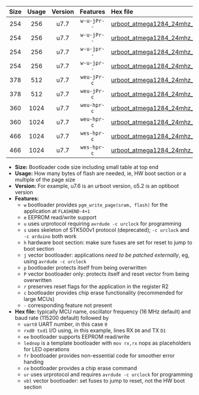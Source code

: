 |Size|Usage|Version|Features|Hex file|
|:-:|:-:|:-:|:-:|:--|
|254|256|u7.7|`w-u-jPr--`|[urboot_atmega1284_24mhz_57600bps_uart0_rxd0_txd1_lednop_ur_vbl.hex](https://raw.githubusercontent.com/stefanrueger/urboot.hex/main/mcus/atmega1284/fcpu_24mhz/57600_bps/urboot_atmega1284_24mhz_57600bps_uart0_rxd0_txd1_lednop_ur_vbl.hex)|
|254|256|u7.7|`w-u-jPr--`|[urboot_atmega1284_24mhz_57600bps_uart1_rxd2_txd3_lednop_ur_vbl.hex](https://raw.githubusercontent.com/stefanrueger/urboot.hex/main/mcus/atmega1284/fcpu_24mhz/57600_bps/urboot_atmega1284_24mhz_57600bps_uart1_rxd2_txd3_lednop_ur_vbl.hex)|
|254|256|u7.7|`w-u-jpr--`|[urboot_atmega1284_24mhz_57600bps_uart0_rxd0_txd1_lednop_fr_ur_vbl.hex](https://raw.githubusercontent.com/stefanrueger/urboot.hex/main/mcus/atmega1284/fcpu_24mhz/57600_bps/urboot_atmega1284_24mhz_57600bps_uart0_rxd0_txd1_lednop_fr_ur_vbl.hex)|
|254|256|u7.7|`w-u-jpr--`|[urboot_atmega1284_24mhz_57600bps_uart1_rxd2_txd3_lednop_fr_ur_vbl.hex](https://raw.githubusercontent.com/stefanrueger/urboot.hex/main/mcus/atmega1284/fcpu_24mhz/57600_bps/urboot_atmega1284_24mhz_57600bps_uart1_rxd2_txd3_lednop_fr_ur_vbl.hex)|
|378|512|u7.7|`weu-jPr-c`|[urboot_atmega1284_24mhz_57600bps_uart0_rxd0_txd1_ee_lednop_fr_ce_ur_vbl.hex](https://raw.githubusercontent.com/stefanrueger/urboot.hex/main/mcus/atmega1284/fcpu_24mhz/57600_bps/urboot_atmega1284_24mhz_57600bps_uart0_rxd0_txd1_ee_lednop_fr_ce_ur_vbl.hex)|
|378|512|u7.7|`weu-jPr-c`|[urboot_atmega1284_24mhz_57600bps_uart1_rxd2_txd3_ee_lednop_fr_ce_ur_vbl.hex](https://raw.githubusercontent.com/stefanrueger/urboot.hex/main/mcus/atmega1284/fcpu_24mhz/57600_bps/urboot_atmega1284_24mhz_57600bps_uart1_rxd2_txd3_ee_lednop_fr_ce_ur_vbl.hex)|
|360|1024|u7.7|`weu-hpr-c`|[urboot_atmega1284_24mhz_57600bps_uart0_rxd0_txd1_ee_lednop_fr_ce_ur.hex](https://raw.githubusercontent.com/stefanrueger/urboot.hex/main/mcus/atmega1284/fcpu_24mhz/57600_bps/urboot_atmega1284_24mhz_57600bps_uart0_rxd0_txd1_ee_lednop_fr_ce_ur.hex)|
|360|1024|u7.7|`weu-hpr-c`|[urboot_atmega1284_24mhz_57600bps_uart1_rxd2_txd3_ee_lednop_fr_ce_ur.hex](https://raw.githubusercontent.com/stefanrueger/urboot.hex/main/mcus/atmega1284/fcpu_24mhz/57600_bps/urboot_atmega1284_24mhz_57600bps_uart1_rxd2_txd3_ee_lednop_fr_ce_ur.hex)|
|466|1024|u7.7|`wes-hpr-c`|[urboot_atmega1284_24mhz_57600bps_uart0_rxd0_txd1_ee_lednop_fr_ce.hex](https://raw.githubusercontent.com/stefanrueger/urboot.hex/main/mcus/atmega1284/fcpu_24mhz/57600_bps/urboot_atmega1284_24mhz_57600bps_uart0_rxd0_txd1_ee_lednop_fr_ce.hex)|
|466|1024|u7.7|`wes-hpr-c`|[urboot_atmega1284_24mhz_57600bps_uart1_rxd2_txd3_ee_lednop_fr_ce.hex](https://raw.githubusercontent.com/stefanrueger/urboot.hex/main/mcus/atmega1284/fcpu_24mhz/57600_bps/urboot_atmega1284_24mhz_57600bps_uart1_rxd2_txd3_ee_lednop_fr_ce.hex)|

- **Size:** Bootloader code size including small table at top end
- **Usage:** How many bytes of flash are needed, ie, HW boot section or a multiple of the page size
- **Version:** For example, u7.6 is an urboot version, o5.2 is an optiboot version
- **Features:**
  + `w` bootloader provides `pgm_write_page(sram, flash)` for the application at `FLASHEND-4+1`
  + `e` EEPROM read/write support
  + `u` uses urprotocol requiring `avrdude -c urclock` for programming
  + `s` uses skeleton of STK500v1 protocol (deprecated); `-c urclock` and `-c arduino` both work
  + `h` hardware boot section: make sure fuses are set for reset to jump to boot section
  + `j` vector bootloader: applications *need to be patched externally*, eg, using `avrdude -c urclock`
  + `p` bootloader protects itself from being overwritten
  + `P` vector bootloader only: protects itself and reset vector from being overwritten
  + `r` preserves reset flags for the application in the register R2
  + `c` bootloader provides chip erase functionality (recommended for large MCUs)
  + `-` corresponding feature not present
- **Hex file:** typically MCU name, oscillator frequency (16 MHz default) and baud rate (115200 default) followed by
  + `uart0` UART number, in this case `0`
  + `rxd0 txd1` I/O using, in this example, lines RX `D0` and TX `D1`
  + `ee` bootloader supports EEPROM read/write
  + `lednop` is a template bootloader with `mov rx,rx` nops as placeholders for LED operations
  + `fr` bootloader provides non-essential code for smoother error handing
  + `ce` bootloader provides a chip erase command
  + `ur` uses urprotocol and requires `avrdude -c urclock` for programming
  + `vbl` vector bootloader: set fuses to jump to reset, not the HW boot section
